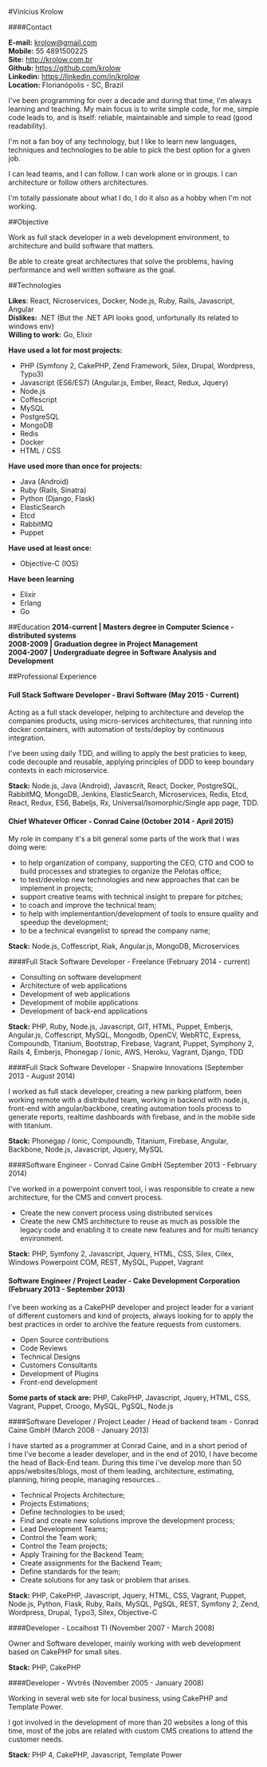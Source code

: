 #Vinícius Krolow

####Contact

**E-mail:** krolow@gmail.com<br />
**Mobile:** 55 4891500225<br />
**Site:** http://krolow.com.br<br />
**Github:** https://github.com/krolow<br />
**Linkedin:** https://linkedin.com/in/krolow<br />
**Location:** Florianópolis - SC, Brazil


I've been programming for over a decade and during that time, I'm always learning and teaching. My main focus is to write simple code, for me, simple code leads to, and is itself: reliable, maintainable and simple to read (good readability).

I'm not a fan boy of any technology, but I like to learn new languages, techniques and technologies to be able to pick the best option for a given job.

I can lead teams, and I can follow. I can work alone or in groups. I can architecture or follow others architectures.

I'm totally passionate about what I do, I do it also as a hobby when I'm not working.

##Objective

Work as full stack developer in a web development environment, to architecture and build software that matters.

Be able to create great architectures that solve the problems, having performance and well written software as the goal.

##Technologies

**Likes**: React, Nicroservices, Docker, Node.js, Ruby, Rails, Javascript, Angular<br />
**Dislikes:** .NET (But the .NET API looks good, unfortunally its related to windows env)<br />
**Willing to work:** Go, Elixir

**Have used a lot for most projects:**

* PHP (Symfony 2, CakePHP, Zend Framework, Silex, Drupal, Wordpress, Typo3)
* Javascript (ES6/ES7) (Angular.js, Ember, React, Redux, Jquery)
* Node.js
* Coffescript
* MySQL
* PostgreSQL
* MongoDB
* Redis
* Docker
* HTML / CSS

**Have used more than once for projects:**

* Java (Android)
* Ruby (Rails, Sinatra)
* Python (Django, Flask)
* ElasticSearch
* Etcd
* RabbitMQ
* Puppet

**Have used at least once:**

* Objective-C (IOS)
 
**Have been learning**

* Elixir
* Erlang
* Go

##Education
**2014-current | Masters degree in Computer Science -  distributed systems**<br />
**2008-2009 | Graduation degree in Project Management**<br />
**2004-2007 | Undergraduate degree in Software Analysis and Development**

##Professional Experience

#### Full Stack Software Developer - Bravi Software (May 2015 - Current)

Acting as a full stack developer, helping to architecture and develop the companies products,
using micro-services architectures, that running into docker containers, with automation of tests/deploy by continuous integration.

I've been using daily TDD, and willing to apply the best praticies to keep, code decouple and reusable, applying principles of DDD to keep boundary contexts in each microservice.

**Stack:** Node.js, Java (Android), Javascrit, React, Docker, PostgreSQL, RabbitMQ, MongoDB, Jenkins, ElasticSearch, Microservices, Redis, Etcd, React, Redux, ES6, Babeljs, Rx, Universal/Isomorphic/Single app page, TDD.

#### Chief Whatever Officer - Conrad Caine (October 2014 - April 2015)

My role in company it's a bit general some parts of the work that i was doing were:

* to help organization of company, supporting the CEO, CTO and COO to build processes and strategies to organize the Pelotas office;
* to test/develop new technologies and new approaches that can be implement in projects;
* support creative teams with technical insight to prepare for pitches;
* to coach and improve the technical team;
* to help with implementantion/development of tools to ensure quality and speedup the development;
* to be a technical evangelist to spread the company name;

**Stack:** Node.js, Coffescript, Riak, Angular.js, MongoDB, Microservices


####Full Stack Software Developer - Freelance (February 2014 - current)

* Consulting on software development
* Architecture of web applications
* Development of web applications
* Development of mobile applications
* Development of back-end applications

**Stack:** PHP, Ruby, Node.js, Javascript, GIT, HTML, Puppet, Emberjs, Angular.js, Coffescript, MySQL, Mongodb, OpenCV, WebRTC, Express, Compoundb, Titanium, Bootstrap, Firebase, Vagrant, Puppet, Symphony 2, Rails 4, Emberjs, Phonegap / Ionic, AWS, Heroku, Vagrant, Django, TDD

####Full Stack Software Developer - Snapwire Innovations (September 2013 - August 2014)

I worked as full stack developer, creating a new parking platform, been working remote with a distributed team, working in backend with node.js, front-end with angular/backbone, creating automation tools process to generate reports, realtime dashboards with firebase, and in the mobile side with titanium.

**Stack:** Phonegap / Ionic, Compoundb, Titanium, Firebase, Angular, Backbone, Node.js, Javascript, Jquery, MySQL


####Software Engineer - Conrad Caine GmbH (September 2013 - February 2014)

I've worked in a powerpoint convert tool, i was responsible to create a new architecture, for the CMS and convert process.

* Create the new convert process using distributed services
* Create the new CMS architecture to reuse as much as possible the legacy code and enabling it to create new features and for multi tenancy environment.

**Stack:** PHP, Symfony 2, Javascript, Jquery, HTML, CSS, Silex, Cilex, Windows Powerpoint COM, REST, MySQL, Puppet, Vagrant

#### Software Engineer / Project Leader - Cake Development Corporation (February 2013 - September 2013)

I've been working as a CakePHP developer and project leader for a variant of different customers and kind of projects, always looking for to apply the best practices in order to archive the feature requests from customers.

* Open Source contributions
* Code Reviews
* Technical Designs
* Customers Consultants
* Development of Plugins
* Front-end development

**Some parts of stack are:** PHP, CakePHP, Javascript, Jquery, HTML, CSS, Vagrant, Puppet, Croogo, MySQL, PgSQL, Node.js

####Software Developer / Project Leader / Head of backend team - Conrad Caine GmbH (March 2008 - January 2013)

I have started as a programmer at Conrad Caine, and in a short period of time I've become a leader developer, and in the end of 2010, I have become the head of Back-End team.
During this time i've develop more than 50 apps/websites/blogs, most of them leading, architecture, estimating, planning, hiring people, managing resources...

* Technical Projects Architecture;
* Projects Estimations;
* Define technologies to be used;
* Find and create new solutions improve the development process;
* Lead Development Teams;
* Control the Team work;
* Control the Team projects;
* Apply Training for the Backend Team;
* Create assignments for the Backend Team;
* Define standards for the team;
* Create solutions for any task or problem that arises.

**Stack:** PHP, CakePHP, Javascript, Jquery, HTML, CSS, Vagrant, Puppet, Node.js, Python, Flask, Ruby, Rails, MySQL, PgSQL, REST, Symfony 2, Zend, Wordpress, Drupal, Typo3, Silex, Objective-C

####Developer - Localhost TI (November 2007 - March 2008)

Owner and Software developer, mainly working with web development based on CakePHP for small sites.

**Stack:** PHP, CakePHP

####Developer - Wvtrês (November 2005 - January 2008)

Working in several web site for local business, using CakePHP and Template Power.

I got involved in the development of more than 20 websites a long of this time, most of the jobs are related with custom CMS creations to attend the customer needs.

**Stack:** PHP 4, CakePHP, Javascript, Template Power
